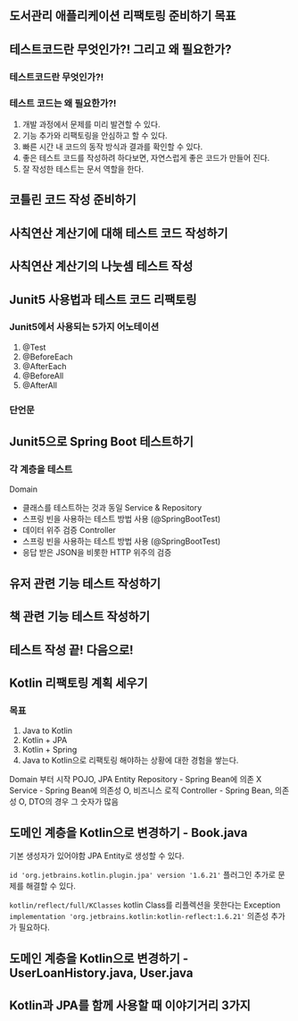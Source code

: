 ## 도서관리 애플리케이션 리팩토링 준비하기 목표

## 테스트코드란 무엇인가?! 그리고 왜 필요한가?

### 테스트코드란 무엇인가?!

### 테스트 코드는 왜 필요한가?!
1. 개발 과정에서 문제를 미리 발견할 수 있다.
2. 기능 추가와 리팩토링을 안심하고 할 수 있다.
3. 빠른 시간 내 코드의 동작 방식과 결과를 확인할 수 있다.
4. 좋은 테스트 코드를 작성하려 하다보면, 자연스럽게 좋은 코드가 만들어 진다.
5. 잘 작성한 테스트는 문서 역할을 한다.

## 코틀린 코드 작성 준비하기

## 사칙연산 계산기에 대해 테스트 코드 작성하기

## 사칙연산 계산기의 나눗셈 테스트 작성

## Junit5 사용법과 테스트 코드 리팩토링

### Junit5에서 사용되는 5가지 어노테이션
1. @Test
2. @BeforeEach
3. @AfterEach
4. @BeforeAll
5. @AfterAll

### 단언문

## Junit5으로 Spring Boot 테스트하기

### 각 계층을 테스트
Domain
- 클래스를 테스트하는 것과 동일
Service & Repository
- 스프링 빈을 사용하는 테스트 방법 사용 (@SpringBootTest)
- 데이터 위주 검증
Controller
- 스프링 빈을 사용하는 테스트 방법 사용 (@SpringBootTest)
- 응답 받은 JSON을 비롯한 HTTP 위주의 검증

## 유저 관련 기능 테스트 작성하기

## 책 관련 기능 테스트 작성하기

## 테스트 작성 끝! 다음으로!

## Kotlin 리팩토링 계획 세우기

### 목표
1. Java to Kotlin
2. Kotlin + JPA
3. Kotlin + Spring
4. Java to Kotlin으로 리팩토링 해야하는 상황에 대한 경험을 쌓는다.

Domain 부터 시작 POJO, JPA Entity
Repository - Spring Bean에 의존 X
Service - Spring Bean에 의존성 O, 비즈니스 로직
Controller - Spring Bean, 의존성 O, DTO의 경우 그 숫자가 많음

## 도메인 계층을 Kotlin으로 변경하기 - Book.java

기본 생성자가 있어야함 JPA Entity로 생성할 수 있다.

`id 'org.jetbrains.kotlin.plugin.jpa' version '1.6.21'`
플러그인 추가로 문제를 해결할 수 있다.

`kotlin/reflect/full/KClasses`
kotlin Class를 리플렉션을 못한다는 Exception
`implementation 'org.jetbrains.kotlin:kotlin-reflect:1.6.21'`
의존성 추가가 필요하다.

## 도메인 계층을 Kotlin으로 변경하기 - UserLoanHistory.java, User.java

## Kotlin과 JPA를 함께 사용할 때 이야기거리 3가지